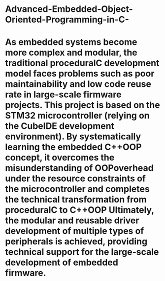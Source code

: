 # Advanced-Embedded-Object-Oriented-Programming-in-C-

# As embedded systems become more complex and modular, the traditional proceduralC development model faces problems such as poor maintainability and low code reuse rate in large-scale firmware projects. This project is based on the STM32 microcontroller (relying on the CubeIDE development environment). By systematically learning the embedded C++OOP concept, it overcomes the misunderstanding of OOPoverhead under the resource constraints of the microcontroller and completes the technical transformation from proceduralC to C++OOP Ultimately, the modular and reusable driver development of multiple types of peripherals is achieved, providing technical support for the large-scale development of embedded firmware.
